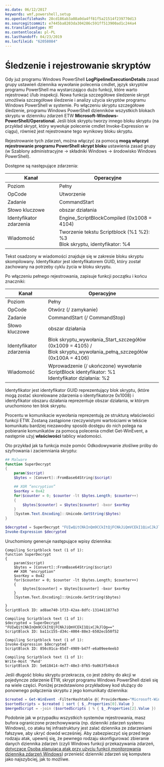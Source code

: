 ```yaml
---
ms.date: 06/12/2017
keywords: wmf,powershell,setup
ms.openlocfilehash: 28cd186ab3a08a0da4ff81f5a21514f239770d13
ms.sourcegitcommit: e7445ba8203da304286c591ff513900ad1c244a4
ms.translationtype: MT
ms.contentlocale: pl-PL
ms.lasthandoff: 04/23/2019
ms.locfileid: "62058084"
---
```

# <a name="script-tracing-and-logging"></a>Śledzenie i rejestrowanie skryptów

Gdy już programu Windows PowerShell **LogPipelineExecutionDetails** zasad grupy ustawień dziennika wywołanie polecenia cmdlet, język skryptów programu PowerShell ma wystarczająco dużo funkcji, które warto rejestrować i/lub inspekcji. Nowa funkcja szczegółowe śledzenie skrypt umożliwia szczegółowe śledzenie i analizy użycia skryptów programu Windows PowerShell w systemie. Po włączeniu skryptu szczegółowe śledzenie, programu Windows PowerShell dzienników wszystkich blokach skryptu w dzienniku zdarzeń ETW **Microsoft-Windows-PowerShell/Operational**. Jeśli blok skryptu tworzy innego bloku skryptu (na przykład skrypt, który wywołuje polecenie cmdlet Invoke-Expression w ciągu), również jest rejestrowane tego wynikowy bloku skryptu.

Rejestrowanie tych zdarzeń, można włączyć za pomocą **mogą włączyć rejestrowanie programu PowerShell skrypt bloku** ustawienia zasad grupy (w Szablony administracyjne -> składniki Windows -> środowisko Windows PowerShell).

Dostępne są następujące zdarzenia:

| Kanał | Operacyjne                                 |
|---------|---------------------------------------------|
| Poziom   | Pełny                                     |
| OpCode  | Utworzenie                                      |
| Zadanie    | CommandStart                                |
| Słowo kluczowe | obszar działania                                    |
| Identyfikator zdarzenia | Engine_ScriptBlockCompiled (0x1008 = 4104)  |
| Wiadomość | Tworzenie tekstu Scriptblock (%1 %2): </br> %3 </br> Blok skryptu, identyfikator: %4 |


Tekst osadzony w wiadomości znajduje się w zakresie bloku skryptu skompilowany. Identyfikator jest identyfikatorem GUID, który został zachowany na potrzeby cyklu życia w bloku skryptu.

Po włączeniu pełnego rejestrowania, zapisuje funkcji początku i końcu znaczniki:

| Kanał | Operacyjne                                            |
|---------|--------------------------------------------------------|
| Poziom   | Pełny                                                |
| OpCode  | Otwórz (/ zamykanie)                                         |
| Zadanie    | CommandStart (/ CommandStop)                           |
| Słowo kluczowe | obszar działania                                               |
| Identyfikator zdarzenia | Blok skryptu\_wywołania\_Start\_szczegółów (0x1009 = 4105) / </br> Blok skryptu\_wywołania\_pełną\_szczegółów (0x100A = 4106) |
| Wiadomość | Wprowadzenie (/ ukończone) wywołanie ScriptBlock identyfikator: %1 </br> Identyfikator działania: %2 |

Identyfikator jest identyfikator GUID reprezentujący blok skryptu, (które mogą zostać skorelowane zdarzenia o identyfikatorze 0x1008) i identyfikator obszaru działania reprezentuje obszar działania, w którym uruchomiono ten blok skryptu.

Procentu w komunikacie wywołania reprezentują ze strukturą właściwości funkcji ETW. Zostaną zastąpione rzeczywistymi wartościami w tekście komunikatu bardziej niezawodny sposób dostępu do nich polega na pobieranie komunikatów za pomocą polecenia cmdlet Get-WinEvent, a następnie użyj **właściwości** tablicy wiadomości.

Oto przykład jak ta funkcja może pomóc Odkodowywanie złośliwe próby do szyfrowania i zaciemniania skryptu:

```powershell
## Malware
function SuperDecrypt
{
    param($script)
    $bytes = [Convert]::FromBase64String($script)

    ## XOR “encryption”
    $xorKey = 0x42
    for($counter = 0; $counter -lt $bytes.Length; $counter++)
    {
        $bytes[$counter] = $bytes[$counter] -bxor $xorKey
    }
    [System.Text.Encoding]::Unicode.GetString($bytes)
}

$decrypted = SuperDecrypt "FUIwQitCNkInQm9CCkItQjFCNkJiQmVCEkI1QixCJkJlQg=="
Invoke-Expression $decrypted
```

Uruchomiony generuje następujące wpisy dziennika:

```
Compiling Scriptblock text (1 of 1):
function SuperDecrypt
{
    param($script)
    $bytes = [Convert]::FromBase64String($script)
    ## XOR "encryption"
    $xorKey = 0x42
    for($counter = 0; $counter -lt $bytes.Length; $counter++)
    {
        $bytes[$counter] = $bytes[$counter] -bxor $xorKey
    }
    [System.Text.Encoding]::Unicode.GetString($bytes)

}
ScriptBlock ID: ad8ae740-1f33-42aa-8dfc-1314411877e3

Compiling Scriptblock text (1 of 1):
$decrypted = SuperDecrypt "FUIwQitCNkInQm9CCkItQjFCNkJiQmVCEkI1QixCJkJlQg=="
ScriptBlock ID: ba11c155-d34c-4004-88e3-6502ecb50f52

Compiling Scriptblock text (1 of 1):
Invoke-Expression $decrypted
ScriptBlock ID: 856c01ca-85d7-4989-b47f-e6a09ee4eeb3

Compiling Scriptblock text (1 of 1):
Write-Host 'Pwnd'
ScriptBlock ID: 5e618414-4e77-48e3-8f65-9a863f54b4c8
```

Jeśli długość bloku skryptu przekracza, co jest zdolny do akcji w pojedyncze zdarzenie ETW, skrypt programu Windows PowerShell dzieli się na wiele części. Poniżej przedstawiono przykładowy kod służący do ponownego połączenia skryptu z jego komunikaty dziennika:

```powershell
$created = Get-WinEvent -FilterHashtable @{ ProviderName="Microsoft-Windows-PowerShell"; Id = 4104 } | Where-Object { $_.<...> }
$sortedScripts = $created | sort { $_.Properties[0].Value }
$mergedScript = -join ($sortedScripts | % { $_.Properties[2].Value })
```

Podobnie jak w przypadku wszystkich systemów rejestrowania, masz bufora ograniczone przechowywania (np. dzienniki zdarzeń systemu Windows), co ataku tej infrastruktury jest zalać dziennika ze zdarzeniami fałszywe, aby ukryć dowód wcześniej. Aby zabezpieczyć się przed tego rodzaju atak, upewnij się, że pewnego rodzaju skonfigurować zbieranie danych dziennika zdarzeń (czyli Windows funkcji przekazywania zdarzeń, [dotyczące Osoba planująca atak przy użyciu funkcji monitorowania dziennika zdarzeń Windows](https://www.iad.gov/iad/library/reports/spotting-the-adversary-with-windows-event-log-monitoring.cfm)) przenieść dzienniki zdarzeń się komputera jako najszybciej, jak to możliwe.
